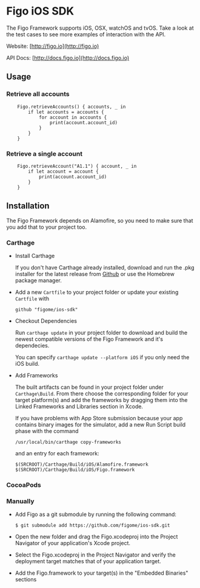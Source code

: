 

# Figo iOS SDK

The Figo Framework supports iOS, OSX, watchOS and tvOS. Take a look at the test cases to see more examples of interaction with the API.

Website: [http://figo.io](http://figo.io)

API Docs: [http://docs.figo.io](http://docs.figo.io)

## Usage
### Retrieve all accounts
        Figo.retrieveAccounts() { accounts, _ in
            if let accounts = accounts {
                for account in accounts {
                    print(account.account_id)
                }
            }
        }
### Retrieve a single account
        Figo.retrieveAccount("A1.1") { account, _ in
            if let account = account {
                print(account.account_id)
            }
        }
        

## Installation
The Figo Framework depends on Alamofire, so you need to make sure that you add that to your project too.


### Carthage


* Install Carthage

	If you don't have Carthage already installed, download and run the .pkg installer for the latest release from [Github](https://github.com/Carthage/Carthage/releases) or use the Homebrew package manager.

* Add a new `Cartfile` to your project folder or update your existing `Cartfile` with

    `github "figome/ios-sdk"`

* Checkout Dependencies

	Run `carthage update` in your project folder to download and build the newest compatible versions of the Figo Framework and it's dependecies.

    You can specify `carthage update --platform iOS` if you only need the iOS build.

* Add Frameworks

    The built artifacts can be found in your project folder under `Carthage\Build`. From there choose the corresponding folder for your target platform(s) and add the frameworks by dragging them into the Linked Frameworks and Libraries section in Xcode.

    If you have problems with App Store submission because your app contains binary images for the simulator, add a new Run Script build phase with the command
    
    `/usr/local/bin/carthage copy-frameworks`
    
    and an entry for each framework:
    
    `$(SRCROOT)/Carthage/Build/iOS/Alamofire.framework`
    `$(SRCROOT)/Carthage/Build/iOS/Figo.framework`


### CocoaPods


### Manually

* Add Figo as a git submodule by running the following command:

	`$ git submodule add https://github.com/figome/ios-sdk.git`
* Open the new folder and drag the Figo.xcodeproj into the Project Navigator of your application's Xcode project.
* Select the Figo.xcodeproj in the Project Navigator and verify the deployment target matches that of your application target.
* Add the Figo.framework to your target(s) in the "Embedded Binaries" sections



